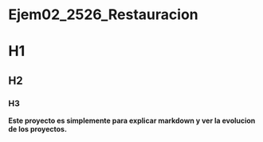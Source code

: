# Ejem02_2526_Restauracion
# H1
## H2
### H3
**Este proyecto es simplemente para explicar markdown y ver la evolucion de los proyectos.**
